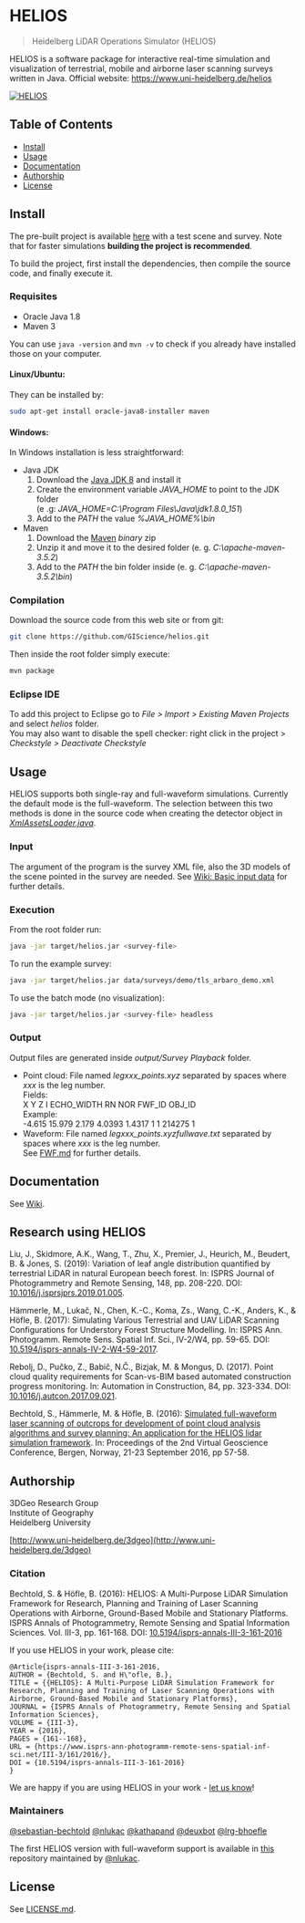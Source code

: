# HELIOS

> Heidelberg LiDAR Operations Simulator (HELIOS)

HELIOS is a software package for interactive real-time simulation and visualization of terrestrial, mobile and airborne laser scanning surveys written in Java. Official website: https://www.uni-heidelberg.de/helios

[![HELIOS](http://img.youtube.com/vi/1SOg7b5q4ak/0.jpg)](https://www.youtube.com/watch?v=1SOg7b5q4ak "HELIOS")

## Table of Contents
- [Install](#install)
- [Usage](#usage)
- [Documentation](#documentation)
- [Authorship](#authorship)
- [License](#license)

## Install
The pre-built project is available [here](https://heibox.uni-heidelberg.de/f/06bb612921/?raw=1) with a test scene and survey. Note that for faster simulations **building the project is recommended**. 

To build the project, first install the dependencies, then compile the source code, and finally execute it.

### Requisites
- Oracle Java 1.8
- Maven 3

You can use ```java -version``` and ```mvn -v``` to check if you already have installed those on your computer.

#### Linux/Ubuntu:
They can be installed by:

```bash
sudo apt-get install oracle-java8-installer maven
```
#### Windows:
In Windows installation is less straightforward:  
- Java JDK  
	1. Download the [Java JDK 8](http://www.oracle.com/technetwork/java/javase/downloads/jdk8-downloads-2133151.html) and install it  
	2. Create the environment variable *JAVA_HOME* to point to the JDK folder  
	(e .g: *JAVA_HOME=C:\Program Files\Java\jdk1.8.0_151*)  
	3. Add to the *PATH* the value *%JAVA_HOME%\bin*  
- Maven  
	1. Download the [Maven](https://maven.apache.org/download.cgi) *binary* zip  
	2. Unzip it and move it to the desired folder (e. g. *C:\apache-maven-3.5.2*)  
	3. Add to the *PATH* the bin folder inside (e. g. *C:\apache-maven-3.5.2\bin*)  

### Compilation

Download the source code from this web site or from git:

```bash
git clone https://github.com/GIScience/helios.git
```
Then inside the root folder simply execute:
```bash
mvn package
```

### Eclipse IDE

To add this project to Eclipse go to *File > Import > Existing Maven Projects* and select *helios* folder.  
You may also want to disable the spell checker: right click in the project > *Checkstyle > Deactivate Checkstyle*

## Usage

HELIOS supports both single-ray and full-waveform simulations. Currently the default mode is the full-waveform. The selection between this two methods is done in the source code when creating the detector object in [*XmlAssetsLoader.java*](src/main/java/de/uni_hd/giscience/helios/assetsloading/XmlAssetsLoader.java). 

### Input

The argument of the program is the survey XML file, also the 3D models of the scene pointed in the survey are needed. See [Wiki: Basic input data](https://github.com/GIScience/helios/wiki/Quick-start-guide#basic-input-data) for further details. 

### Execution

From the root folder run:

```bash
java -jar target/helios.jar <survey-file>
```
To run the example survey:

```bash
java -jar target/helios.jar data/surveys/demo/tls_arbaro_demo.xml 
```

To use the batch mode (no visualization):

```bash
java -jar target/helios.jar <survey-file> headless
```
### Output

Output files are generated inside *output/Survey Playback* folder.

* Point cloud: File named *legxxx_points.xyz* separated by spaces  where *xxx* is the leg number.  
Fields:  
X Y Z I ECHO_WIDTH RN NOR FWF_ID OBJ_ID  
Example:   
-4.615 15.979 2.179 4.0393 1.4317 1 1 214275 1
* Waveform: File named *legxxx_points.xyzfullwave.txt* separated by spaces  where *xxx* is the leg number.  
See [FWF.md](FWF.md) for further details. 

## Documentation

See [Wiki](https://github.com/GIScience/helios/wiki).

## Research using HELIOS

Liu, J., Skidmore, A.K., Wang, T., Zhu, X., Premier, J., Heurich, M., Beudert, B. &amp; Jones, S. (2019): Variation of leaf angle distribution quantified by terrestrial LiDAR in natural European beech forest</a>. In: ISPRS Journal of Photogrammetry and Remote Sensing, 148, pp. 208-220. DOI: [10.1016/j.isprsjprs.2019.01.005](https://doi.org/10.1016/j.isprsjprs.2019.01.005).

Hämmerle, M., Lukač, N., Chen, K.-C., Koma, Zs., Wang, C.-K., Anders, K., &amp; Höfle, B. (2017): Simulating Various Terrestrial and UAV LiDAR Scanning Configurations for Understory Forest Structure Modelling. In: ISPRS Ann. Photogramm. Remote Sens. Spatial Inf. Sci., IV-2/W4, pp. 59-65. DOI: [10.5194/isprs-annals-IV-2-W4-59-2017](https://doi.org/10.5194/isprs-annals-IV-2-W4-59-2017).

Rebolj, D., Pučko, Z., Babič, N.Č., Bizjak, M. & Mongus, D. (2017). Point cloud quality requirements for Scan-vs-BIM based automated construction progress monitoring</a>. In: Automation in Construction, 84, pp. 323-334. DOI: [10.1016/j.autcon.2017.09.021](https://doi.org/10.1016/j.autcon.2017.09.021).

Bechtold, S., Hämmerle, M. &amp; Höfle, B. (2016): [Simulated full-waveform laser scanning of outcrops for development of point cloud analysis algorithms and survey planning: An application for the HELIOS lidar simulation framework](http://lvisa.geog.uni-heidelberg.de/papers/2016/Bechtold_et_al_2016.pdf). In: Proceedings of the 2nd Virtual Geoscience Conference, Bergen, Norway, 21-23 September 2016, pp 57-58.


## Authorship

3DGeo Research Group  
Institute of Geography  
Heidelberg University

[http://www.uni-heidelberg.de/3dgeo](http://www.uni-heidelberg.de/3dgeo)

### Citation

Bechtold, S. & Höfle, B. (2016): HELIOS: A Multi-Purpose LiDAR Simulation Framework for Research, Planning and Training of Laser Scanning Operations with Airborne, Ground-Based Mobile and Stationary Platforms. ISPRS Annals of Photogrammetry, Remote Sensing and Spatial Information Sciences. Vol. III-3, pp. 161-168. DOI: [10.5194/isprs-annals-III-3-161-2016](http://dx.doi.org/10.5194/isprs-annals-III-3-161-2016)

If you use HELIOS in your work, please cite:

```
@Article{isprs-annals-III-3-161-2016,
AUTHOR = {Bechtold, S. and H\"ofle, B.},
TITLE = {{HELIOS}: A Multi-Purpose LiDAR Simulation Framework for Research, Planning and Training of Laser Scanning Operations with Airborne, Ground-Based Mobile and Stationary Platforms},
JOURNAL = {ISPRS Annals of Photogrammetry, Remote Sensing and Spatial Information Sciences},
VOLUME = {III-3},
YEAR = {2016},
PAGES = {161--168},
URL = {https://www.isprs-ann-photogramm-remote-sens-spatial-inf-sci.net/III-3/161/2016/},
DOI = {10.5194/isprs-annals-III-3-161-2016}
}
```

We are happy if you are using HELIOS in your work - [let us know](https://www.uni-heidelberg.de/helios)!

### Maintainers

[@sebastian-bechtold](https://github.com/sebastian-bechtold) [@nlukac](https://github.com/nlukac) [@kathapand](https://github.com/kathapand) [@deuxbot](https://github.com/deuxbot) [@lrg-bhoefle](https://github.com/lrg-bhoefle)

The first HELIOS version with full-waveform support is available in [this](https://github.com/nlukac/helios-FWF) repository maintained by [@nlukac](https://github.com/nlukac).

## License

See [LICENSE.md](LICENSE.md).
